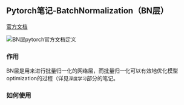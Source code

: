 ## Pytorch笔记-BatchNormalization（BN层）

[官方文档](https://pytorch.org/docs/stable/nn.html#normalization-layers)

![BN层pytorch官方文档定义](https://zjyimage.oss-cn-beijing.aliyuncs.com/202305052115994.PNG)

### 作用

BN层是用来进行批量归一化的网络层，而批量归一化可以有效地优化模型optimization的过程（详见`深度学习`部分的笔记。

### 如何使用